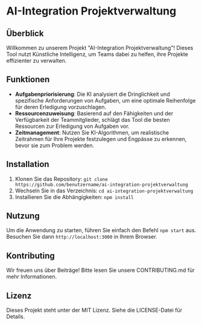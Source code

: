 # AI-Integration Projektverwaltung

## Überblick
Willkommen zu unserem Projekt "AI-Integration Projektverwaltung"! Dieses Tool nutzt Künstliche Intelligenz, um Teams dabei zu helfen, ihre Projekte effizienter zu verwalten.

## Funktionen
- **Aufgabenpriorisierung**: Die KI analysiert die Dringlichkeit und spezifische Anforderungen von Aufgaben, um eine optimale Reihenfolge für deren Erledigung vorzuschlagen.
- **Ressourcenzuweisung**: Basierend auf den Fähigkeiten und der Verfügbarkeit der Teammitglieder, schlägt das Tool die besten Ressourcen zur Erledigung von Aufgaben vor.
- **Zeitmanagement**: Nutzen Sie KI-Algorithmen, um realistische Zeitrahmen für Ihre Projekte festzulegen und Engpässe zu erkennen, bevor sie zum Problem werden.

## Installation
1. Klonen Sie das Repository: `git clone https://github.com/benutzername/ai-integration-projektverwaltung`
2. Wechseln Sie in das Verzeichnis: `cd ai-integration-projektverwaltung`
3. Installieren Sie die Abhängigkeiten: `npm install`

## Nutzung
Um die Anwendung zu starten, führen Sie einfach den Befehl `npm start` aus. Besuchen Sie dann `http://localhost:3000` in Ihrem Browser.

## Kontributing
Wir freuen uns über Beiträge! Bitte lesen Sie unsere CONTRIBUTING.md für mehr Informationen.

## Lizenz
Dieses Projekt steht unter der MIT Lizenz. Siehe die LICENSE-Datei für Details.